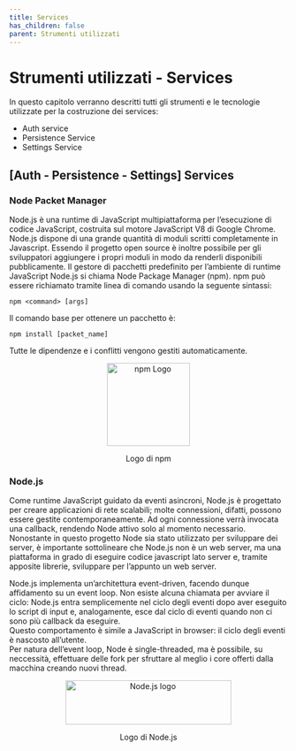 ```yaml
---
title: Services
has_children: false
parent: Strumenti utilizzati
---
```


# Strumenti utilizzati - Services

In questo capitolo verranno descritti tutti gli strumenti e le tecnologie utilizzate per la costruzione dei services:
- Auth service
- Persistence Service
- Settings Service

## [Auth - Persistence - Settings] Services
### Node Packet Manager
Node.js è una runtime di JavaScript multipiattaforma per l’esecuzione di codice JavaScript, costruita
sul motore JavaScript V8 di Google Chrome.
Node.js dispone di una grande quantità di moduli scritti completamente in Javascript. Essendo il progetto
open source è inoltre possibile per gli sviluppatori aggiungere i propri moduli in modo da renderli disponibili pubblicamente.
Il gestore di pacchetti predefinito per l’ambiente di runtime JavaScript Node.js si chiama Node Package
Manager (npm). npm può essere richiamato tramite linea di comando usando la seguente sintassi:
```shell
npm <command> [args]
```
Il comando base per ottenere un pacchetto è:
```shell
npm install [packet_name]
```
Tutte le dipendenze e i conflitti vengono gestiti automaticamente.  

<div align="center">
<img src="https://upload.wikimedia.org/wikipedia/commons/d/db/Npm-logo.svg" width="150px" height="150px" alt="npm Logo">
<p align="center">Logo di npm</p>
</div>

### Node.js 
Come runtime JavaScript guidato da eventi asincroni, Node.js è progettato per creare applicazioni di rete scalabili; molte connessioni, difatti, possono essere gestite contemporaneamente.
Ad ogni connessione verrà invocata una callback, rendendo Node attivo solo al momento necessario.
Nonostante in questo progetto Node sia stato utilizzato per sviluppare dei server, è importante sottolineare che Node.js non è un web server, ma una piattaforma in grado di eseguire codice javascript lato server e, tramite apposite librerie, sviluppare per l’appunto un web server.

Node.js implementa un’architettura event-driven, facendo dunque affidamento su un event loop. Non
esiste alcuna chiamata per avviare il ciclo:
Node.js entra semplicemente nel ciclo degli eventi dopo aver eseguito lo script di input e, analogamente, esce dal ciclo di eventi quando non ci sono più callback da eseguire.  
Questo comportamento è simile a JavaScript in browser: il ciclo degli eventi è nascosto all’utente.  
Per natura dell’event loop, Node è single-threaded, ma è possibile, su neccessità, effettuare delle fork per sfruttare al meglio i core offerti dalla macchina creando nuovi thread.

<div align="center">
<img src="https://upload.wikimedia.org/wikipedia/commons/7/7e/Node.js_logo_2015.svg" width="300px" height="80px" alt="Node.js logo">
<p align="center">Logo di Node.js</p>
</div>
